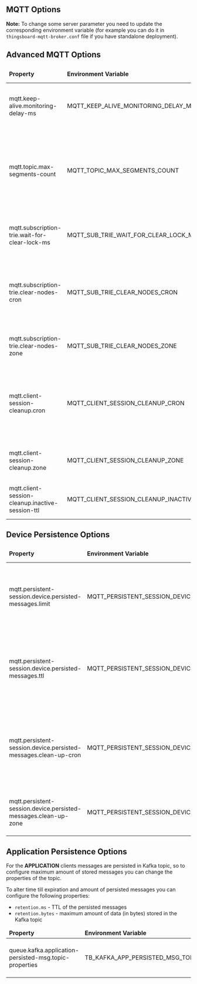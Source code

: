 ## MQTT Options

**Note:** To change some server parameter you need to update the corresponding environment variable 
(for example you can do it in `thingsboard-mqtt-broker.conf` file if you have standalone deployment).

## Advanced MQTT Options

<table>
  <thead>
      <tr>
          <td><b>Property</b></td><td><b>Environment Variable</b></td><td><b>Default Value</b></td><td><b>Description</b></td>
      </tr>
  </thead>
  <tbody>
      <tr>
          <td>mqtt.keep-alive.monitoring-delay-ms</td>
          <td>MQTT_KEEP_ALIVE_MONITORING_DELAY_MS</td>
          <td>100</td>
          <td>Time between subsequent checks for the non-active clients.</td>
      </tr>
      <tr>
          <td>mqtt.topic.max-segments-count</td>
          <td>MQTT_TOPIC_MAX_SEGMENTS_COUNT</td>
          <td>6000</td>
          <td>Maximum number of segments in topics. If it's too large, processing of topics with too much segments can lead to errors.</td>
      </tr>
      <tr>
          <td>mqtt.subscription-trie.wait-for-clear-lock-ms</td>
          <td>MQTT_SUB_TRIE_WAIT_FOR_CLEAR_LOCK_MS</td>
          <td>100</td>
          <td>Maximum pause for clearing subscription-storage from empty nodes.</td>
      </tr>
      <tr>
          <td>mqtt.subscription-trie.clear-nodes-cron</td>
          <td>MQTT_SUB_TRIE_CLEAR_NODES_CRON</td>
          <td>0 0 0 * * *</td>
          <td>Cron job to schedule clearing of empty subscription nodes. Defaults to 'every day at midnight'</td>
      </tr>
      <tr>
          <td>mqtt.subscription-trie.clear-nodes-zone</td>
          <td>MQTT_SUB_TRIE_CLEAR_NODES_ZONE</td>
          <td>UTC</td>
          <td>Timezone for the subscription clearing cron-job.</td>
      </tr>
      <tr>
          <td>mqtt.client-session-cleanup.cron</td>
          <td>MQTT_CLIENT_SESSION_CLEANUP_CRON</td>
          <td>0 0 1 * * *</td>
          <td>Cron job to schedule clearing of expired and not active client-sessions. Defaults to 'every day at 1 o'clock'</td>
      </tr>
      <tr>
          <td>mqtt.client-session-cleanup.zone</td>
          <td>MQTT_CLIENT_SESSION_CLEANUP_ZONE</td>
          <td>UTC/td>
          <td>Timezone for the client-sessions clearing cron-job.</td>
      </tr>
      <tr>
          <td>mqtt.client-session-cleanup.inactive-session-ttl</td>
          <td>MQTT_CLIENT_SESSION_CLEANUP_INACTIVE_SESSION_TTL</td>
          <td>604800/td>
          <td>TTL of inactive sessions. Defaults to one week.</td>
      </tr>
  </tbody>
</table>

## Device Persistence Options

<table>
  <thead>
      <tr>
          <td><b>Property</b></td><td><b>Environment Variable</b></td><td><b>Default Value</b></td><td><b>Description</b></td>
      </tr>
  </thead>
  <tbody>
      <tr>
          <td>mqtt.persistent-session.device.persisted-messages.limit</td>
          <td>MQTT_PERSISTENT_SESSION_DEVICE_PERSISTED_MESSAGES_LIMIT</td>
          <td>1000/td>
          <td>Maximum number of PUBLISH messages stored for each persisted DEVICE client.</td>
      </tr>
      <tr>
          <td>mqtt.persistent-session.device.persisted-messages.ttl</td>
          <td>MQTT_PERSISTENT_SESSION_DEVICE_PERSISTED_MESSAGES_TTL</td>
          <td>604800/td>
          <td>TTL of persisted DEVICE messages in seconds. The current value corresponds to one week.</td>
      </tr>
      <tr>
          <td>mqtt.persistent-session.device.persisted-messages.clean-up-cron</td>
          <td>MQTT_PERSISTENT_SESSION_DEVICE_PERSISTED_MESSAGES_CLEAN_UP_CRON</td>
          <td>0 0 2 * * */td>
          <td>Cron job to schedule clearing of outdated persisted DEVICE messages. Defaults to 'every day at 2 o'clock'.</td>
      </tr>
      <tr>
          <td>mqtt.persistent-session.device.persisted-messages.clean-up-zone</td>
          <td>MQTT_PERSISTENT_SESSION_DEVICE_PERSISTED_MESSAGES_CLEAN_UP_ZONE</td>
          <td>UTC/td>
          <td>Timezone for the DEVICE messages clearing cron-job.</td>
      </tr>
  </tbody>
</table>


## Application Persistence Options

For the **APPLICATION** clients messages are persisted in Kafka topic, 
so to configure maximum amount of stored messages you can change the properties of the topic.

To alter time till expiration and amount of persisted messages you can configure the following properties:
- `retention.ms` - TTL of the persisted messages
- `retention.bytes` - maximum amount of data (in bytes) stored in the Kafka topic

<table>
  <thead>
      <tr>
          <td><b>Property</b></td><td><b>Environment Variable</b></td><td><b>Default Value</b></td><td><b>Description</b></td>
      </tr>
  </thead>
  <tbody>
      <tr>
          <td>queue.kafka.application-persisted-msg.topic-properties</td>
          <td>TB_KAFKA_APP_PERSISTED_MSG_TOPIC_PROPERTIES</td>
          <td>retention.ms:604800000;segment.bytes:26214400;retention.bytes:1048576000;replication.factor:1/td>
          <td>Properties of the APPLICATION persistence topic.</td>
      </tr>
  </tbody>
</table>